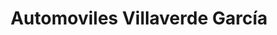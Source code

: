 ---
title: "Automoviles Villaverde García"
url: /san-andres-del-rabanedo/automoviles-villaverde-garcia/
shop: Autowerkstatt
---